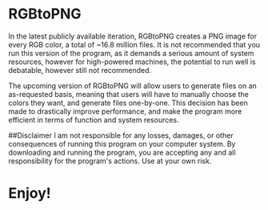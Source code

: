 RGBtoPNG
========

In the latest publicly available iteration, RGBtoPNG creates a PNG image for every RGB color, a total of ~16.8 million files. It is not recommended that you run this version of the program, as it demands a serious amount of system resources, however for high-powered machines, the potential to run well is debatable, however still not recommended.

The upcoming version of RGBtoPNG will allow users to generate files on an as-requested basis, meaning that users will have to manually choose the colors they want, and generate files one-by-one. This decision has been made to drastically improve performance, and make the program more efficient in terms of function and system resources.

##Disclaimer
I am not responsible for any losses, damages, or other consequences of running this program on your computer system. By downloading and running the program, you are accepting any and all responsibility for the program's actions. Use at your own risk.

Enjoy!
======
